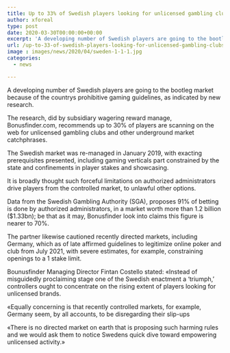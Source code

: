 ```yaml
---
title: Up to 33% of Swedish players looking for unlicensed gambling clubs examine suggests
author: xforeal 
type: post
date: 2020-03-30T00:00:00+00:00
excerpt: 'A developing number of Swedish players are going to the bootleg market because of the countrys prohibitive gaming guidelines, as per new research '
url: /up-to-33-of-swedish-players-looking-for-unlicensed-gambling-clubs-examine-suggests/
image : images/news/2020/04/sweden-1-1-1.jpg
categories:
  - news

---
```

A developing number of Swedish players are going to the bootleg market because of the countrys prohibitive gaming guidelines, as indicated by new research. 

The research, did by subsidiary wagering reward manage, Bonusfinder.com, recommends up to 30&percnt; of players are scanning on the web for unlicensed gambling clubs and other underground market catchphrases. 

The Swedish market was re-managed in January 2019, with exacting prerequisites presented, including gaming verticals part constrained by the state and confinements in player stakes and showcasing. 

It is broadly thought such forceful limitations on authorized administrators drive players from the controlled market, to unlawful other options. 

Data from the Swedish Gambling Authority (SGA), proposes 91&percnt; of betting is done by authorized administrators, in a market worth more than 1.2 billion ($1.33bn); be that as it may, Bonusfinder look into claims this figure is nearer to 70&percnt;. 

The partner likewise cautioned recently directed markets, including Germany, which as of late affirmed guidelines to legitimize online poker and club from July 2021, with severe estimates, for example, constraining openings to a 1 stake limit. 

Bounusfinder Managing Director Fintan Costello stated: &#171;Instead of misguidedly proclaiming stage one of the Swedish enactment a &#8216;triumph,&#8217; controllers ought to concentrate on the rising extent of players looking for unlicensed brands. 

&#171;Equally concerning is that recently controlled markets, for example, Germany seem, by all accounts, to be disregarding their slip-ups 

&#171;There is no directed market on earth that is proposing such harming rules and we would ask them to notice Swedens quick dive toward empowering unlicensed activity.&#187;